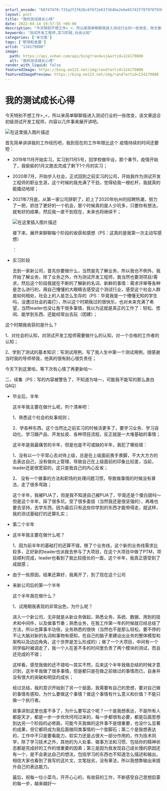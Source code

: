 ```yaml
---
arturl_encode: "68747470:733a2f2f626c6f672e6373646e2e6e65742f7879787936362f:61727469636c652f64657461696c732f313234313739383030"
layout: post
title: "我的测试成长心得"
date: 2022-04-14 19:57:55 +08:00
description: "今天特别不想工作>_<，所以来简单聊聊我进入测试行业的一些改变，改文章适合初级测试开发工程师，内容以"
keywords: "测试开发工程师,实习阶段,社会认知"
categories: ['未分类']
tags: ['职场和发展']
artid: "124179800"
image:
  path: https://api.vvhan.com/api/bing?rand=sj&artid=124179800
  alt: "我的测试成长心得"
render_with_liquid: false
featuredImage: https://bing.ee123.net/img/rand?artid=124179800
featuredImagePreview: https://bing.ee123.net/img/rand?artid=124179800
---
```


# 我的测试成长心得

今天特别不想工作>\_<，所以来简单聊聊我进入测试行业的一些改变，该文章适合初级测试开发工程师，内容以几件事来展开讲吧。
  
![在这里插入图片描述](https://i-blog.csdnimg.cn/blog_migrate/02b9db78dd4fc7328c2fc4c6a61f95c3.png)
  
首先简单讲讲我的工作经历吧，我到现在的工作年限比这个 疫情持续的时间还要短：

* 2019年11月开始实习，实习到11月5号，回学校做毕设，那个春节，疫情开始了，我偷偷的1月又跑去完成了剩下1个月的实习；
* 2020年7月，开始步入社会，正式回到之前实习的公司，开始我作为测试开发工程师的职业生涯，这个时候的我充满了干劲，觉得给我一根杠杆，我就真的能撬动地球；
* 2021年7月底，从第一家公司辞职了，赶上了2020年杭州的招聘热潮，努力了一把，抓住了更好的一个机会，那个时候真的是人少坑多，只要你有想法，就有好的结果，然后我一直干到现在，未来也将继续干；
    
  ![在这里插入图片描述](https://i-blog.csdnimg.cn/blog_migrate/650b9b7eeaa110df7bfbfe803077b082.png)
    
  接下来，展开来聊聊每个阶段的收获和感想（PS：这真的是我第一次主动写感想）
    
  ：
* 实习阶段
    
  去到一家新公司，首先你要做什么，当然是先了解业务，所以我也不例外，我开始了解业务，除了业务之外，作为测试开发工程师，我当然也要测项目/需求，然后这个阶段我就在不断的了解新的名词、新鲜的事情：需求评审等各种是怎么进行的，用自己懵懂的大眼睛去感受这个测试行业，感受这个社会人群是如何相处，社会上的人是怎么生存的（PS：毕竟我是一个懵懂无知的学生吗，没遭过社会的毒打），所以这个时期我过的很快乐，也对未来充满了希望，当然leader也没让我干很多事情，我以为这就是真正的工作了：轻松、悠闲、能学到东西、还能经常出去玩（团建）；

这个时期我收获的是什么？

1、对社会的认知，对测试开发工程师需要做什么的认知，对一个合格的工作者的认知；
  
2、学到了测试的基本知识：写测试用例，写了我人生中第一个测试用例，很感谢当时我的导师带我，他真的很有耐心很负责任；

今天下到这里哈，等下次有心情了再更新哈～

二、续集（PS：写的内容被警告了，不知道为啥～，可能我不能写的那么直白QAQ）

* 毕业后，半年
    
  这半年我主要在做什么呢，列个清单吧：
    
  1、熟悉这个社会的处事规则；
    
  2、学各种东西，这个当然比之前实习的时候活更多了，要学习业务、学习自动化、学习跟产品、开发扯皮、各种项目流程，反正就是一大堆基础的事情；
    
  这半年是我最痛苦的半年，但是也是不可或缺的半年，我犯了哪些错：
    
  1、没有以一个平常心去对待上级，总是在上级面前畏手畏脚，不大大方方的去表达自己，没有做向上管理，导致自己在上级面前的印象比较差，当前，leader还是很宽容的，这只是我自己的内心反省；
    
  2、 没有一个做事的方法和职场的处理问题习惯，导致做事情的时候没有章法，走了很多弯路；
    
  这个半年，我被PUA了，但是我不知道自己被PUA了，毕竟还是个傻白甜吗～但是这个半年，踩了很多坑，受了很多委屈（当然我还是很坚强的），再难也要去坚持，去学东西，因为最后只有这些你学到的东西才能带得走，就这样，我的测试基础打的还算扎实；
* 第二个半年
* 这半年我主要在做什么呢？
    
  1、因为前半年的基础打的还算不错，换了个业务线，这个新的业务线需求比较多，正好新的leader也派我去参与了大项目，在这个大项目中做了PTM，项目顺利完成，leader也看到了我比较擅长的一面，这个半年，我真正感受到了成就感；
* 由于一些原因，结果还算好，我离开了，到了现在这个公司
* 来新公司后的第一个半年
    
  这个半年我在做什么？
    
  1、试用期我表现的非常出色，为什么呢？
    
  进入一个新公司，无非就是从新业务做起，熟悉业务、系统、数据、用到的技术和中间件，以及做事节奏；熟悉业务，在我工作第一年的时候就已经总结了方法，所以也算事半功倍，业务熟悉的很快（当然也不是那么轻松，要不停的不让大脑对新的名词和事物有感知，在自己的脑子里建设出业务的整体模型和架构以及边边角角，这个世界是怎么形成的）；做了一个大项目，中间有一个同学临时被调走了，我一个人在差不多的时间里负责了两个模块的测试，而且还完成的不错；
    
  这样看，感觉我做的还不错哈～其实不然，后来这个半年我做总结的时候才意识到，这半年我做了很多事情，但是都只是在做之前做过的事情而已，自身并没有很大的突破和明显的成长；
    
  经过总结，我的意识开始到了另一个层面，我需要有自己的思想，要对自己做的事情有感知，为什么要做这个事情？做这个事情有什么意义和价值？不能只做一个执行者。

  故事讲到这里也差不多了，为什么要写这个呢？一个是我想表达，不是所有人都是天才，都是一步一步坎坎坷坷过来的，每一步都很有必要，都是后面思想到达另一个阶段的必修路，可能今天我做的这件事不是很重要，也没什么显著的成果，但它都将成为我后面做同类事情的一个垫脚石；第二个是我想表达的，工作中不只是要看能力，软实力还是占很大一部分作用的，作为技术同学，除了学习技术之外，其他的为人处事、做事方法和习惯、包括你的精神状态都是完成好的工作的很重要的因素；第三是因为我发现自己成长慢的原因还有一个，是不会表达自己的想法，包括学习的东西也不知道怎么描述和输出，相信大家也看到了我写的这片文，文笔拙劣，没有章法，所以我想靠输出来提升自己的表达能力。

  最后，祝每一位小菜鸟，开开心心的，有收获的工作，不断感受自己思想启蒙的每一步，越来越好～